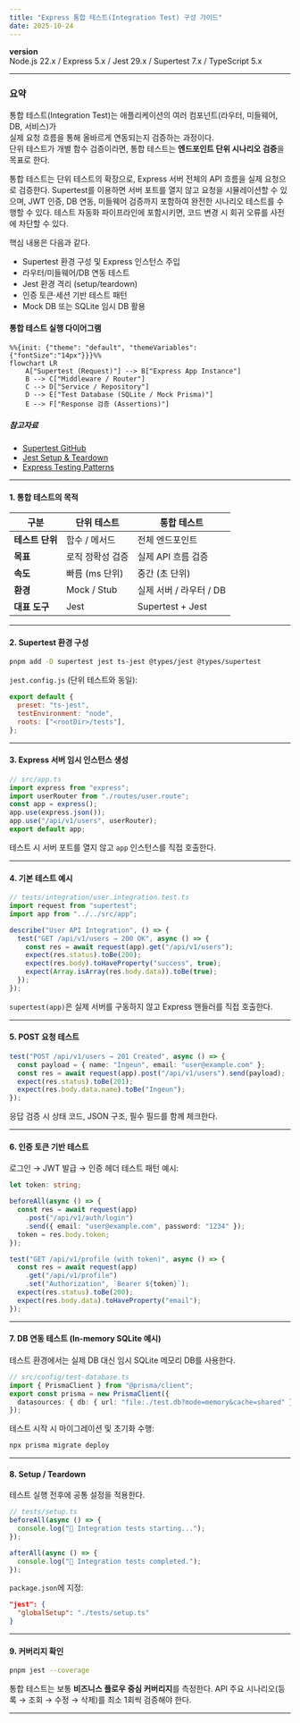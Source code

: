 ```yaml
---
title: "Express 통합 테스트(Integration Test) 구성 가이드"
date: 2025-10-24
---
```


**version**  
Node.js 22.x / Express 5.x / Jest 29.x / Supertest 7.x / TypeScript 5.x

---

### 요약  
통합 테스트(Integration Test)는 애플리케이션의 여러 컴포넌트(라우터, 미들웨어, DB, 서비스)가  
실제 요청 흐름을 통해 올바르게 연동되는지 검증하는 과정이다.  
단위 테스트가 개별 함수 검증이라면, 통합 테스트는 **엔드포인트 단위 시나리오 검증**을 목표로 한다.  

통합 테스트는 단위 테스트의 확장으로, Express 서버 전체의 API 흐름을 실제 요청으로 검증한다.
Supertest를 이용하면 서버 포트를 열지 않고 요청을 시뮬레이션할 수 있으며,
JWT 인증, DB 연동, 미들웨어 검증까지 포함하여 완전한 시나리오 테스트를 수행할 수 있다.
테스트 자동화 파이프라인에 포함시키면, 코드 변경 시 회귀 오류를 사전에 차단할 수 있다.


핵심 내용은 다음과 같다.  
- Supertest 환경 구성 및 Express 인스턴스 주입  
- 라우터/미들웨어/DB 연동 테스트  
- Jest 환경 격리 (setup/teardown)  
- 인증 토큰·세션 기반 테스트 패턴  
- Mock DB 또는 SQLite 임시 DB 활용  

#### 통합 테스트 실행 다이어그램

```mermaid
%%{init: {"theme": "default", "themeVariables": {"fontSize":"14px"}}}%%
flowchart LR
    A["Supertest (Request)"] --> B["Express App Instance"]
    B --> C["Middleware / Router"]
    C --> D["Service / Repository"]
    D --> E["Test Database (SQLite / Mock Prisma)"]
    E --> F["Response 검증 (Assertions)"]
```

##### 참고자료  
- [Supertest GitHub](https://github.com/visionmedia/supertest)  
- [Jest Setup & Teardown](https://jestjs.io/docs/setup-teardown)  
- [Express Testing Patterns](https://expressjs.com/en/advanced/best-practice-performance.html#testing)  

---

#### 1. 통합 테스트의 목적  

| 구분 | 단위 테스트 | 통합 테스트 |
|------|--------------|-------------|
| **테스트 단위** | 함수 / 메서드 | 전체 엔드포인트 |
| **목표** | 로직 정확성 검증 | 실제 API 흐름 검증 |
| **속도** | 빠름 (ms 단위) | 중간 (초 단위) |
| **환경** | Mock / Stub | 실제 서버 / 라우터 / DB |
| **대표 도구** | Jest | Supertest + Jest |

---

#### 2. Supertest 환경 구성  

```bash
pnpm add -D supertest jest ts-jest @types/jest @types/supertest
```

`jest.config.js` (단위 테스트와 동일):

```js
export default {
  preset: "ts-jest",
  testEnvironment: "node",
  roots: ["<rootDir>/tests"],
};
```

---

#### 3. Express 서버 임시 인스턴스 생성

```typescript
// src/app.ts
import express from "express";
import userRouter from "./routes/user.route";
const app = express();
app.use(express.json());
app.use("/api/v1/users", userRouter);
export default app;
```

테스트 시 서버 포트를 열지 않고 `app` 인스턴스를 직접 호출한다.

---

#### 4. 기본 테스트 예시

```typescript
// tests/integration/user.integration.test.ts
import request from "supertest";
import app from "../../src/app";

describe("User API Integration", () => {
  test("GET /api/v1/users → 200 OK", async () => {
    const res = await request(app).get("/api/v1/users");
    expect(res.status).toBe(200);
    expect(res.body).toHaveProperty("success", true);
    expect(Array.isArray(res.body.data)).toBe(true);
  });
});
```

`supertest(app)`은 실제 서버를 구동하지 않고 Express 핸들러를 직접 호출한다.

---

#### 5. POST 요청 테스트

```typescript
test("POST /api/v1/users → 201 Created", async () => {
  const payload = { name: "Ingeun", email: "user@example.com" };
  const res = await request(app).post("/api/v1/users").send(payload);
  expect(res.status).toBe(201);
  expect(res.body.data.name).toBe("Ingeun");
});
```

응답 검증 시 상태 코드, JSON 구조, 필수 필드를 함께 체크한다.

---

#### 6. 인증 토큰 기반 테스트

로그인 → JWT 발급 → 인증 헤더 테스트 패턴 예시:

```typescript
let token: string;

beforeAll(async () => {
  const res = await request(app)
    .post("/api/v1/auth/login")
    .send({ email: "user@example.com", password: "1234" });
  token = res.body.token;
});

test("GET /api/v1/profile (with token)", async () => {
  const res = await request(app)
    .get("/api/v1/profile")
    .set("Authorization", `Bearer ${token}`);
  expect(res.status).toBe(200);
  expect(res.body.data).toHaveProperty("email");
});
```

---

#### 7. DB 연동 테스트 (In-memory SQLite 예시)

테스트 환경에서는 실제 DB 대신 임시 SQLite 메모리 DB를 사용한다.

```typescript
// src/config/test-database.ts
import { PrismaClient } from "@prisma/client";
export const prisma = new PrismaClient({
  datasources: { db: { url: "file:./test.db?mode=memory&cache=shared" } },
});
```

테스트 시작 시 마이그레이션 및 초기화 수행:

```bash
npx prisma migrate deploy
```

---

#### 8. Setup / Teardown

테스트 실행 전후에 공통 설정을 적용한다.

```typescript
// tests/setup.ts
beforeAll(async () => {
  console.log("🚀 Integration tests starting...");
});

afterAll(async () => {
  console.log("🧹 Integration tests completed.");
});
```

`package.json`에 지정:

```json
"jest": {
  "globalSetup": "./tests/setup.ts"
}
```

---

#### 9. 커버리지 확인

```bash
pnpm jest --coverage
```

통합 테스트는 보통 **비즈니스 플로우 중심 커버리지**를 측정한다.
API 주요 시나리오(등록 → 조회 → 수정 → 삭제)를 최소 1회씩 검증해야 한다.

---


